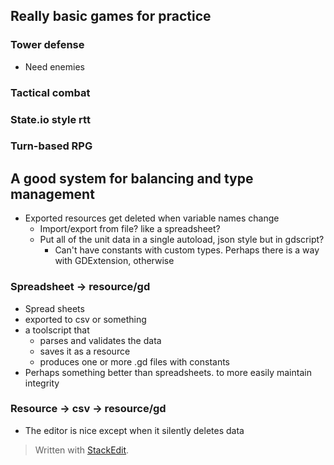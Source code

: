 
## Really basic games for practice

### Tower defense
* Need enemies



### Tactical combat


### State.io style rtt

### Turn-based RPG

## A good system for balancing and type management

* Exported resources get deleted when variable names change
	* Import/export from file? like a spreadsheet?
	* Put all of the unit data in a single autoload, json style but in gdscript?
		* Can't have constants with custom types. Perhaps there is a way with GDExtension, otherwise 
### Spreadsheet -> resource/gd
* Spread sheets 
* exported to csv or something
* a toolscript that 
	* parses and validates the data
	* saves it as a resource
	* produces one or more .gd files with constants
* Perhaps something better than spreadsheets. to more easily maintain integrity

### Resource -> csv -> resource/gd
* The editor is nice except when it silently deletes data



> Written with [StackEdit](https://stackedit.io/).
<!--stackedit_data:
eyJoaXN0b3J5IjpbLTEyMDU4NDY2NzAsLTQ4NTkzMTExNCwxMD
kwNjkzNTQxXX0=
-->
